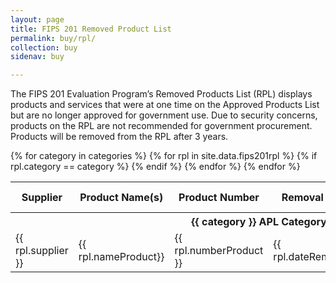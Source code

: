 ```yaml
---
layout: page
title: FIPS 201 Removed Product List
permalink: buy/rpl/
collection: buy
sidenav: buy

---
```


The FIPS 201 Evaluation Program’s Removed Products List (RPL) displays products and services that were at one time on the Approved Products List but are no longer approved for government use. Due to security concerns, products on the RPL are not recommended for government procurement. Products will be removed from the RPL after 3 years.

<table class="usa-table--borderless rpl-table">
  <thead class="usa-sr-only">
    <tr>
      <th id="rpl-table-heading-supplier" scope="col">Supplier</th>
      <th id="rpl-table-heading-nameProduct" scope="col">Product Name(s)</th>
      <th id="rpl-table-heading-numberProduct" scope="col">Product Number</th>
      <th id="rpl-table-heading-dateRemoval" scope="col">Removal Date</th>
      <th id="rpl-table-heading-numberAPL" scope="col">APL #</th>
      <th id="rpl-table-heading-reason" scope="col">Reason For Removal</th>
    </tr>
  </thead>
  <tbody>
    {% for category in categories %}
      <tr class="rpl-table-category-heading" data-category="{{ category }}">
        <th colspan="6" class="rpl-table-heading" id="rpl-table-heading-{{ category | slugify }}"><b>{{ category }} APL Category</b></th>
      </tr>
      {% for rpl in site.data.fips201rpl %}
        {% if rpl.category == category %}
          <tr class="rpl-table-row" data-category="{{ rpl.category }}">
            <td headers="rpl-table-heading-{{ category | slugify }} rpl-table-heading-supplier">{{ rpl.supplier }}</td>
            <td headers="rpl-table-heading-{{ category | slugify }} rpl-table-heading-nameProduct">{{ rpl.nameProduct}}</a></td>
            <td headers="rpl-table-heading-{{ category | slugify }} rpl-table-heading-numberProduct">{{ rpl.numberProduct }}</td>
            <td headers="rpl-table-heading-{{ category | slugify }} rpl-table-heading-dateRemoval">{{ rpl.dateRemoval}}</a></td>
            <td headers="rpl-table-heading-{{ category | slugify }} rpl-table-heading-numberAPL">{{ rpl.numberAPL }}</td>
            <td headers="rpl-table-heading-{{ category | slugify }} rpl-table-heading-reason">{{ rpl.reason}}</a></td>
          </tr>
        {% endif %}
      {% endfor %} <!--rpl-->
    {% endfor %}<!--category-->
  </tbody>
</table>
